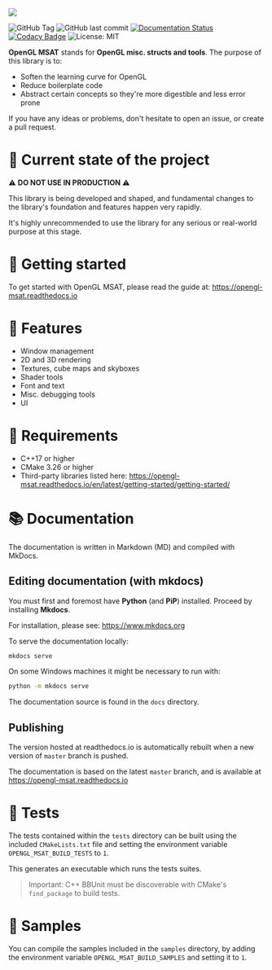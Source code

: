 ![](https://res.cloudinary.com/drfztvfdh/image/upload/v1706440042/Github/opengl-msat_emha2y.jpg)

![GitHub Tag](https://img.shields.io/github/v/tag/markhj/opengl-msat?label=version)
![GitHub last commit](https://img.shields.io/github/last-commit/markhj/opengl-msat)
[![Documentation Status](https://readthedocs.org/projects/opengl-msat/badge/?version=latest)](https://opengl-msat.readthedocs.io/en/latest/?badge=latest)
[![Codacy Badge](https://app.codacy.com/project/badge/Grade/8b583492783549cf90ca12bace85b2c8)](https://app.codacy.com/gh/markhj/opengl-msat/dashboard?utm_source=gh&utm_medium=referral&utm_content=&utm_campaign=Badge_grade)
![License: MIT](https://img.shields.io/badge/License-MIT-yellow.svg?label=license)

**OpenGL MSAT** stands for **OpenGL misc. structs and tools**. The purpose of this library is to:

-   Soften the learning curve for OpenGL
-   Reduce boilerplate code
-   Abstract certain concepts so they're more digestible and less error prone

If you have any ideas or problems, don't hesitate to open an issue, or create a pull request.

# 🚀 Current state of the project

⚠️ **DO NOT USE IN PRODUCTION** ⚠️

This library is being developed and shaped, and fundamental changes to the library's
foundation and features happen very rapidly.

It's highly unrecommended to use the library for any serious or real-world
purpose at this stage.

# 🚦 Getting started

To get started with OpenGL MSAT, please read the guide at: https://opengl-msat.readthedocs.io

# 🌿 Features
-   Window management
-   2D and 3D rendering
-   Textures, cube maps and skyboxes
-   Shader tools
-   Font and text
-   Misc. debugging tools
-   UI

# 📌 Requirements

-   C++17 or higher
-   CMake 3.26 or higher
-   Third-party libraries listed here: https://opengl-msat.readthedocs.io/en/latest/getting-started/getting-started/

# 📚 Documentation
The documentation is written in Markdown (MD) and compiled with MkDocs.

## Editing documentation (with mkdocs)
You must first and foremost have **Python** (and **PiP**) installed.
Proceed by installing **Mkdocs**.

For installation, please see: https://www.mkdocs.org

To serve the documentation locally:

````bash
mkdocs serve
````

On some Windows machines it might be necessary to run with:

````bash
python -m mkdocs serve
````

The documentation source is found in the ``docs`` directory.

## Publishing
The version hosted at readthedocs.io is automatically rebuilt when a new
version of ``master`` branch is pushed.

The documentation is based on the latest ``master`` branch, and is available
at https://opengl-msat.readthedocs.io

# 🎳 Tests

The tests contained within the ``tests`` directory can be built using the
included ``CMakeLists.txt`` file and setting the environment variable
``OPENGL_MSAT_BUILD_TESTS`` to ``1``.

This generates an executable which runs the tests suites.

> Important: C++ BBUnit must be discoverable with CMake's ``find_package`` to build tests.

# 🌱 Samples

You can compile the samples included in the ``samples`` directory, by adding
the environment variable ``OPENGL_MSAT_BUILD_SAMPLES`` and setting it to ``1``.
